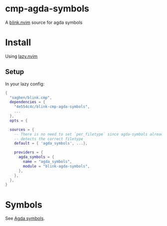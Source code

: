 # cmp-agda-symbols
A [blink.nvim](https://github.com/Saghen/blink.cmp/tree/main) source for agda symbols 

# Install
Using [lazy.nvim](https://github.com/folke/lazy.nvim)


## Setup
In your lazy config:
```lua
{
  "saghen/blink.cmp",
  dependencies = {
    "4e554c4c/blink-cmp-agda-symbols",
    ...
  },
  opts = {

  sources = {
    -- There is no need to set `per_filetype` since agda-symbols already 
    -- detects the correct filetype
    default = { 'agda_symbols', ...},

    providers = {
      agda_symbols = {
        name = "agda_symbols",
        module = "blink-agda-symbols",
      },
    },
  },
}
```

# Symbols
See [Agda symbols](https://github.com/4e554c4c/agda-symbols).
